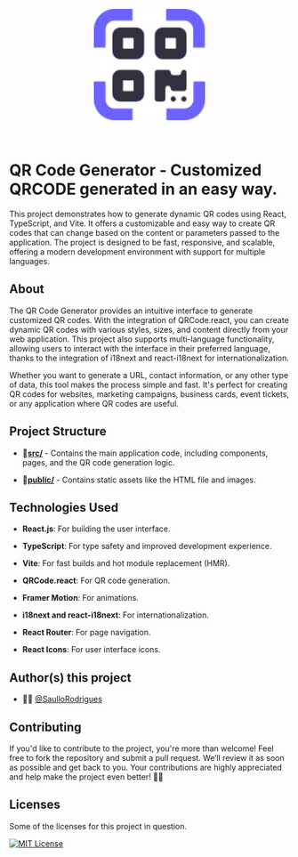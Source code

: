 <div align="center">
	<p>
		<a href="https://qrcode-generator.saullo.dev"><img src="./public/app-logo.svg" height="200" alt="QRCODE Generator" /></a>
	</p>
	<br />
</div>

# QR Code Generator - Customized QRCODE generated in an easy way.
This project demonstrates how to generate dynamic QR codes using React, TypeScript, and Vite. It offers a customizable and easy way to create QR codes that can change based on the content or parameters passed to the application. The project is designed to be fast, responsive, and scalable, offering a modern development environment with support for multiple languages.

## About
The QR Code Generator provides an intuitive interface to generate customized QR codes. With the integration of QRCode.react, you can create dynamic QR codes with various styles, sizes, and content directly from your web application. This project also supports multi-language functionality, allowing users to interact with the interface in their preferred language, thanks to the integration of i18next and react-i18next for internationalization.

Whether you want to generate a URL, contact information, or any other type of data, this tool makes the process simple and fast. It's perfect for creating QR codes for websites, marketing campaigns, business cards, event tickets, or any application where QR codes are useful.

## Project Structure
- 📂[**src/**](./src/) - Contains the main application code, including components, pages, and the QR code generation logic.

- 📂[**public/**](./public/) - Contains static assets like the HTML file and images.

## Technologies Used
- **React.js**: For building the user interface.

- **TypeScript**: For type safety and improved development experience.

- **Vite**: For fast builds and hot module replacement (HMR).

- **QRCode.react**: For QR code generation.

- **Framer Motion**: For animations.

- **i18next and react-i18next**: For internationalization.

- **React Router**: For page navigation.

- **React Icons**: For user interface icons.

## Author(s) this project

- 👨‍💻 [@SaulloRodrigues](https://github.com/SaulloRodrigues)

## Contributing
If you'd like to contribute to the project, you're more than welcome! Feel free to fork the repository and submit a pull request. We’ll review it as soon as possible and get back to you. Your contributions are highly appreciated and help make the project even better! 🤠🤝

## Licenses
Some of the licenses for this project in question.

[![MIT License](https://img.shields.io/badge/License-MIT-green.svg)](./LICENSE.txt)